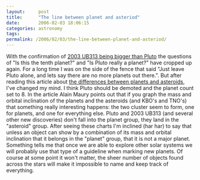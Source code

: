 ```yaml
---
layout:     post
title:      "The line between planet and asteriod"
date:       2006-02-03 18:06:15
categories: astronomy
tags:  
permalink: /2006/02/03/the-line-between-planet-and-asteriod/
---
```

With the confirmation of [2003 UB313 being bigger than Pluto](http://spaceflightnow.com/news/n0602/01tenthplanet/) the questions of "Is this the tenth planet?" and "Is Pluto really a planet?" have cropped up again. For a long time I was on the side of the fence that said "Just leave Pluto alone, and lets say there are no more planets out there.". But after reading this article about [the differences between planets and asteroids](http://www.spaceobs.com/perso/textes/planetsandasteroids.htm), I've changed my mind. I think Pluto should be demoted and the planet count set to 8. In the article Alain Maury points out that if you graph the mass and orbital inclination of the planets and the asteroids (and KBO's and TNO's) that something really interesting happens: the two cluster seem to form, one for planets, and one for everything else. Pluto and 2003 UB313 (and several other new discoveries) don't fall into the planet group, they land in the "asteroid" group. After seeing these charts I'm inclined (har har) to say that unless an object can show by a combination of its mass and orbital inclination that it belongs in the "planet" group, that it is not a major planet. Something tells me that once we are able to explore other solar systems we will probably use that type of a guideline when marking new planets. Of course at some point it won't matter, the sheer number of objects found across the stars will make it impossible to name and keep track of everything. 

